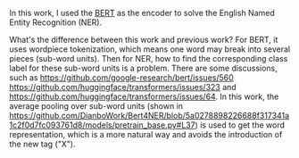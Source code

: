 In this work,  I used the [BERT](https://arxiv.org/abs/1810.04805) as the encoder to solve the English Named Entity Recognition (NER). 

What's the difference between this work and previous work? For BERT, it uses wordpiece tokenization, which means one word may break into several pieces (sub-word units). Then for NER, how to find the corresponding class label for these sub-word units is a problem. There are some discussions, such as  https://github.com/google-research/bert/issues/560 https://github.com/huggingface/transformers/issues/323 and https://github.com/huggingface/transformers/issues/64.  In this work, the average pooling over sub-word units (shown in https://github.com/DianboWork/Bert4NER/blob/5a0278898226688f317341a1c2f0d7fc093761d8/models/pretrain_base.py#L37) is used to get the word representation, which is a more natural way and avoids the introduction of  the new tag ("X").
